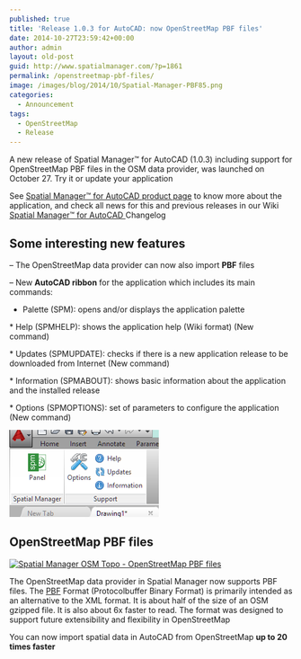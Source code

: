 ```yaml
---
published: true
title: 'Release 1.0.3 for AutoCAD: now OpenStreetMap PBF files'
date: 2014-10-27T23:59:42+00:00
author: admin
layout: old-post
guid: http://www.spatialmanager.com/?p=1861
permalink: /openstreetmap-pbf-files/
image: /images/blog/2014/10/Spatial-Manager-PBF85.png
categories:
  - Announcement
tags:
  - OpenStreetMap
  - Release
---
```

A new release of Spatial Manager™ for AutoCAD (1.0.3) including support for OpenStreetMap PBF files in the OSM data provider, was launched on October 27. Try it or update your application<!--more-->

See <a title="Spatial Manager™ for AutoCAD product page" href="http://www.spatialmanager.com/spm-forautocad/" target="_blank" rel="nofollow">Spatial Manager™ for AutoCAD product page</a> to know more about the application, and check all news for this and previous releases in our Wiki <a title="Spatial Manager™ for AutoCAD Changelog" href="http://wiki.spatialmanager.com/index.php/Spatial_Manager%E2%84%A2_for_AutoCAD_Changelog" target="_blank" rel="nofollow">Spatial Manager™ for AutoCAD </a>Changelog

## Some interesting new features

&#8211; The OpenStreetMap data provider can now also import **PBF** files
  
&#8211; New **AutoCAD ribbon** for the application which includes its main commands:
  
* Palette (SPM): opens and/or displays the application palette
  
* Help (SPMHELP): shows the application help (Wiki format) (New command)
  
* Updates (SPMUPDATE): checks if there is a new application release to be downloaded from Internet (New command)
  
* Information (SPMABOUT): shows basic information about the application and the installed release
  
* Options (SPMOPTIONS): set of parameters to configure the application (New command)

<p>
  <a href="/images/blog/2014/10/Spatial-Manager-for-AutoCAD-new-ribbon.png" target="_blank" rel="nofollow"><img src="/images/blog/2014/10/Spatial-Manager-for-AutoCAD-new-ribbon.png" alt="Spatial Manager for AutoCAD - OpenStreeMap PBF files" width="266" height="155" /></a>
</p>

## OpenStreetMap PBF files

<p>
  <a href="/images/blog/2014/10/Spatial-Manager-OSM-Topo.jpg" target="_blank" rel="nofollow"><img src="/images/blog/2014/10/Spatial-Manager-OSM-Topo.jpg" alt="Spatial Manager OSM Topo - OpenStreetMap PBF files" width="600" height="363" srcset="/images/blog/2014/10/Spatial-Manager-OSM-Topo.jpg 600w, /images/blog/2014/10/Spatial-Manager-OSM-Topo-300x181.jpg 300w" sizes="(max-width: 600px) 100vw, 600px" /></a>
</p>

The OpenStreetMap data provider in Spatial Manager now supports PBF files. The <a title="PBF OpenStreepMap Wiki page" href="http://wiki.openstreetmap.org/wiki/PBF_Format" target="_blank" rel="nofollow">PBF</a> Format (Protocolbuffer Binary Format) is primarily intended as an alternative to the XML format. It is about half of the size of an OSM gzipped file. It is also about 6x faster to read. The format was designed to support future extensibility and flexibility in OpenStreetMap

You can now import spatial data in AutoCAD from OpenStreetMap **up to 20 times faster**